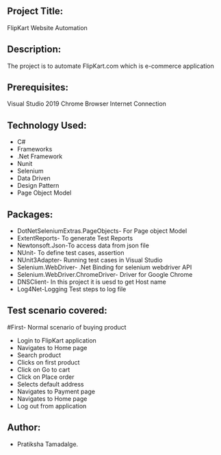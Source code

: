 ## Project Title:

FlipKart Website Automation

## Description:

The project is to automate FlipKart.com which is e-commerce application

## Prerequisites:

Visual Studio 2019
Chrome Browser
Internet Connection

## Technology Used:

* C#
* Frameworks
* .Net Framework
* Nunit
* Selenium
* Data Driven
* Design Pattern
* Page Object Model

## Packages:

* DotNetSeleniumExtras.PageObjects- For Page object Model
* ExtentReports- To generate Test Reports
* Newtonsoft.Json-To access data from json file
* NUnit- To define test cases, assertion
* NUnit3Adapter- Running test cases in Visual Studio
* Selenium.WebDriver- .Net Binding for selenium webdriver API
* Selenium.WebDriver.ChromeDriver- Driver for Google Chrome
* DNSClient- In this project it is uesd to get Host name
* Log4Net-Logging Test steps to log file

## Test scenario covered:

#First- Normal scenario of buying product

* Login to FlipKart application
* Navigates to Home page
* Search product
* Clicks on first product
* Click on Go to cart
* Click on Place order
* Selects default address
* Navigates to Payment page
* Navigates to Home page
* Log out from application

## Author:

* Pratiksha Tamadalge.
